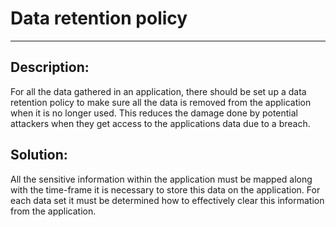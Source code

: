 # Data retention policy
-------

## Description:

For all the data gathered in an application, there should be set up a data retention policy
to make sure all the data is removed from the application when it is no longer used. This reduces
the damage done by potential attackers when they get access to the applications data due to a breach.

## Solution:

All the sensitive information within the application must be mapped along with the 
time-frame it is necessary to store this data on the application. For each data set it
must be determined how to effectively clear this information from the application.

